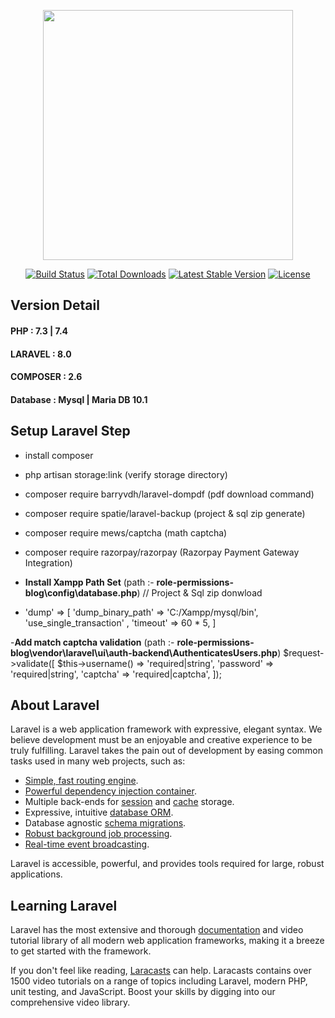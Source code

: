 <p align="center"><a href="https://laravel.com" target="_blank"><img src="https://raw.githubusercontent.com/laravel/art/master/logo-lockup/5%20SVG/2%20CMYK/1%20Full%20Color/laravel-logolockup-cmyk-red.svg" width="400"></a></p>

<p align="center">
<a href="https://travis-ci.org/laravel/framework"><img src="https://travis-ci.org/laravel/framework.svg" alt="Build Status"></a>
<a href="https://packagist.org/packages/laravel/framework"><img src="https://poser.pugx.org/laravel/framework/d/total.svg" alt="Total Downloads"></a>
<a href="https://packagist.org/packages/laravel/framework"><img src="https://poser.pugx.org/laravel/framework/v/stable.svg" alt="Latest Stable Version"></a>
<a href="https://packagist.org/packages/laravel/framework"><img src="https://poser.pugx.org/laravel/framework/license.svg" alt="License"></a>
</p>



## Version Detail

#### PHP : 7.3 | 7.4
#### LARAVEL : 8.0
#### COMPOSER : 2.6
#### Database : Mysql | Maria DB 10.1
## Setup Laravel Step

  - install composer
  - php artisan storage:link (verify storage directory)
  - composer require barryvdh/laravel-dompdf (pdf download command)
  - composer require spatie/laravel-backup (project & sql zip generate)
  - composer require mews/captcha (math captcha)
  - composer require razorpay/razorpay (Razorpay Payment Gateway Integration)

  - **Install Xampp Path Set** (path :- **role-permissions-blog\config\database.php**) // Project & Sql zip donwload
   - 'dump' => [
                'dump_binary_path' => 'C:/Xampp/mysql/bin',
                'use_single_transaction' ,
                'timeout' => 60 * 5,
            ]

-**Add match captcha validation** (path :- **role-permissions-blog\vendor\laravel\ui\auth-backend\AuthenticatesUsers.php**)
 $request->validate([
            $this->username() => 'required|string',
            'password' => 'required|string',
            'captcha' => 'required|captcha',
        ]);


## About Laravel

Laravel is a web application framework with expressive, elegant syntax. We believe development must be an enjoyable and creative experience to be truly fulfilling. Laravel takes the pain out of development by easing common tasks used in many web projects, such as:

- [Simple, fast routing engine](https://laravel.com/docs/routing).
- [Powerful dependency injection container](https://laravel.com/docs/container).
- Multiple back-ends for [session](https://laravel.com/docs/session) and [cache](https://laravel.com/docs/cache) storage.
- Expressive, intuitive [database ORM](https://laravel.com/docs/eloquent).
- Database agnostic [schema migrations](https://laravel.com/docs/migrations).
- [Robust background job processing](https://laravel.com/docs/queues).
- [Real-time event broadcasting](https://laravel.com/docs/broadcasting).

Laravel is accessible, powerful, and provides tools required for large, robust applications.

## Learning Laravel

Laravel has the most extensive and thorough [documentation](https://laravel.com/docs) and video tutorial library of all modern web application frameworks, making it a breeze to get started with the framework.

If you don't feel like reading, [Laracasts](https://laracasts.com) can help. Laracasts contains over 1500 video tutorials on a range of topics including Laravel, modern PHP, unit testing, and JavaScript. Boost your skills by digging into our comprehensive video library.

